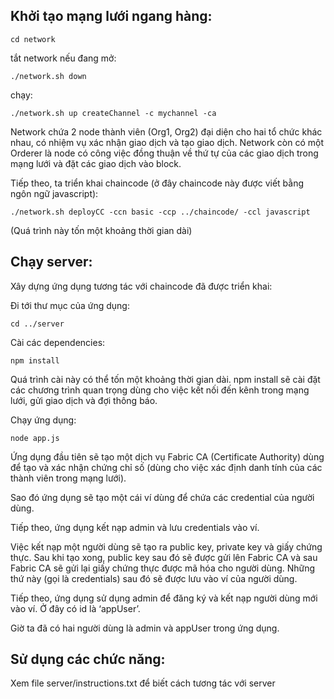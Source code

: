 ## Khởi tạo mạng lưới ngang hàng:

`cd network`

tắt network nếu đang mở:

`./network.sh down`

chạy:

`./network.sh up createChannel -c mychannel -ca`

Network chứa 2 node thành viên (Org1, Org2) đại diện cho hai tổ chức khác nhau, có nhiệm vụ xác nhận giao dịch và tạo giao dịch. Network còn có một Orderer là node có công việc đồng thuận về thứ tự của các giao dịch trong mạng lưới và đặt các giao dịch vào block.

Tiếp theo, ta triển khai chaincode (ở đây chaincode này được viết bằng ngôn ngữ javascript):

`./network.sh deployCC -ccn basic -ccp ../chaincode/ -ccl javascript`

(Quá trình này tốn một khoảng thời gian dài)

## Chạy server:
Xây dựng ứng dụng tương tác với chaincode đã được triển khai:

Đi tới thư mục của ứng dụng:

`cd ../server`

Cài các dependencies:

`npm install `

Quá trình cài này có thể tốn một khoảng thời gian dài. npm install sẽ cài đặt các chương trình quan trọng dùng cho việc kết nối đến kênh trong mạng lưới, gửi giao dịch và đợi thông báo.

Chạy ứng dụng:

`node app.js`

Ứng dụng đầu tiên sẽ tạo một dịch vụ Fabric CA (Certificate Authority) dùng để tạo và xác nhận chứng chỉ số (dùng cho việc xác định danh tính của các thành viên trong mạng lưới).

Sao đó ứng dụng sẽ tạo một cái ví dùng để chứa các credential của người dùng.

Tiếp theo, ứng dụng kết nạp admin và lưu credentials vào ví.

Việc kết nạp một người dùng sẽ tạo ra public key, private key và giấy chứng thực. Sau khi tạo xong, public key sau đó sẽ được gửi lên Fabric CA và sau Fabric CA sẽ gửi lại giấy chứng thực được mã hóa cho người dùng. Những thứ này (gọi là credentials) sau đó sẽ được lưu vào ví của người dùng.

Tiếp theo, ứng dụng sử dụng admin để đăng ký và kết nạp người dùng mới vào ví. Ở đây có id là ‘appUser’.

Giờ ta đã có hai người dùng là admin và appUser trong ứng dụng.

## Sử dụng các chức năng:

Xem file server/instructions.txt để biết cách tương tác với server
